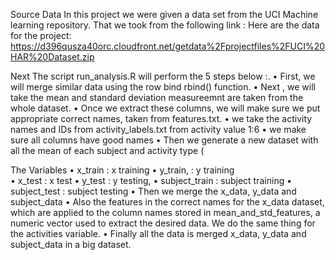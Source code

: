 Source Data
In this project we were given a data set from the UCI Machine learning repository.
That we took from the following link :
Here are the data for the project:
https://d396qusza40orc.cloudfront.net/getdata%2Fprojectfiles%2FUCI%20HAR%20Dataset.zip 


Next
The script run_analysis.R will perform the 5 steps below :.
•	First, we will merge similar data using the row bind  rbind() function. 
•	Next , we will take the mean and standard deviation measureemnt are taken from the whole dataset. 
•	Once we extract these columns, we will make sure we put appropriate  correct names, taken from features.txt.
•	we take the activity names and IDs  from activity_labels.txt from activity value 1:6 
•	we make sure all columns have good names
•	Then we generate a new dataset with all the mean of each subject and activity type (

The Variables
•	x_train :  x training
•	y_train, : y training  
•	x_test : x test 
•	y_test : y testing, 
•	subject_train : subject training 
•	subject_test :  subject testing 
•	Then we merge the x_data, y_data and subject_data 
•	Also the features in  the correct names for the x_data dataset, which are applied to the column names stored in mean_and_std_features, a numeric vector used to extract the desired data.
We do the same thing for the  activities variable.
•	Finally all the data is  merged x_data, y_data and subject_data in a big dataset.


